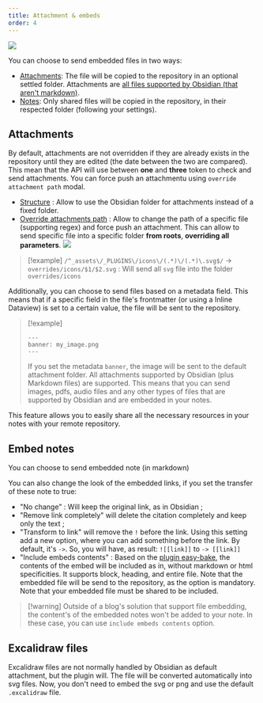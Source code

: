 ```yaml
---
title: Attachment & embeds
order: 4
---
```

![](Embed.png)

You can choose to send embedded files in two ways:

- <u>Attachments</u>: The file will be copied to the repository in an optional settled folder. Attachments are [all files supported by Obsidian (that aren't markdown)](https://help.obsidian.md/Files+and+folders/Accepted+file+formats).
- <u>Notes</u>: Only shared files will be copied in the repository, in their respected folder (following your settings).

## Attachments

By default, attachments are not overridden if they are already exists in the repository until they are edited (the date between the two are compared). This mean that the API will use between **one** and **three** token to check and send attachments. You can force push an attachmentu using `override attachment path` modal.

- <u>Structure</u> : Allow to use the Obsidian folder for attachments instead of a fixed folder.
- <u>Override attachments path</u> : Allow to change the path of a specific file (supporting regex) and force push an attachment. This can allow to send specific file into a specific folder **from roots**, **overriding all parameters**.
	![](Embed_override_path.png)

 > [!example]
 > `/^_assets\/_PLUGINS\/icons\/(.*)\/(.*)\.svg$/` → `overrides/icons/$1/$2.svg` : Will send all `svg` file into the folder `overrides/icons`


Additionally, you can choose to send files based on a metadata field. This means that if a specific field in the file's frontmatter (or using a Inline Dataview) is set to a certain value, the file will be sent to the repository.

> [!example]
>
> ```
> ---
> banner: my_image.png
> ---
> ```
>
> If you set the metadata `banner`, the image will be sent to the default attachment folder. All attachments supported by Obsidian (plus Markdown files) are supported.
> This means that you can send images, pdfs, audio files and any other types of files that are supported by Obsidian and are embedded in your notes.

This feature allows you to easily share all the necessary resources in your notes with your remote repository.

## Embed notes

You can choose to send embedded note (in markdown)

You can also change the look of the embedded links, if you set the transfer of these note to true:
- "No change" : Will keep the original link, as in Obsidian ;
- "Remove link completely" will delete the citation completely and keep only the text ;
- "Transform to link" will remove the `!` before the link.
  Using this setting add a new option, where you can add something before the link. By default, it's `->`. So, you will have, as result: `![[link]]` to `-> [[link]]`
- "Include embeds contents" : Based on the [plugin easy-bake](https://github.com/mgmeyers/obsidian-easy-bake), the contents of the embed will be included as in, without markdown or html specificities. It supports block, heading, and entire file. Note that the embedded file will be send to the repository, as the option is mandatory. Note that your embedded file must be shared to be included.

> [!warning] Outside of a blog's solution that support file embedding, the content's of the embedded notes won't be added to your note.
> In these case, you can use `include embeds contents` option.

## Excalidraw files

Excalidraw files are not normally handled by Obsidian as default attachment, but the plugin will. The file will be converted automatically into svg files. Now, you don't need to embed the svg or png and use the default `.excalidraw` file. 